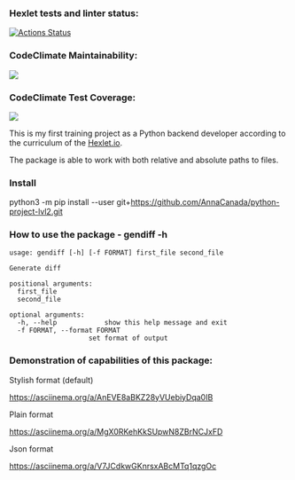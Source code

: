 ### Hexlet tests and linter status:
[![Actions Status](https://github.com/AnnaCanada/python-project-lvl2/workflows/hexlet-check/badge.svg)](https://github.com/AnnaCanada/python-project-lvl2/actions)
### CodeClimate Maintainability:
<a href="https://codeclimate.com/github/AnnaCanada/python-project-lvl2/maintainability"><img src="https://api.codeclimate.com/v1/badges/c94c754432fe1379e539/maintainability" /></a>
### CodeClimate Test Coverage:
<a href="https://codeclimate.com/github/AnnaCanada/python-project-lvl2/test_coverage"><img src="https://api.codeclimate.com/v1/badges/c94c754432fe1379e539/test_coverage" /></a>

This is my first training project as a Python backend developer according to the curriculum of the [Hexlet.io](https://ru.hexlet.io/programs/python).

The package is able to work with both relative and absolute paths to files.

### Install
python3 -m pip install --user git+https://github.com/AnnaCanada/python-project-lvl2.git

### How to use the package - gendiff -h
    usage: gendiff [-h] [-f FORMAT] first_file second_file

    Generate diff
    
    positional arguments:
      first_file
      second_file
    
    optional arguments:
      -h, --help            show this help message and exit
      -f FORMAT, --format FORMAT
                        set format of output

### Demonstration of capabilities of this package:
Stylish format (default)

https://asciinema.org/a/AnEVE8aBKZ28yVUebiyDqa0IB

Plain format 

https://asciinema.org/a/MgX0RKehKkSUpwN8ZBrNCJxFD

Json format

https://asciinema.org/a/V7JCdkwGKnrsxABcMTq1qzgOc




